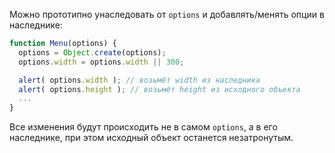 Можно прототипно унаследовать от `options` и добавлять/менять опции в наследнике:

```js run
function Menu(options) {
  options = Object.create(options);
  options.width = options.width || 300;

  alert( options.width ); // возьмёт width из наследника
  alert( options.height ); // возьмёт height из исходного объекта
  ...
}
```

Все изменения будут происходить не в самом `options`, а в его наследнике, при этом исходный объект останется незатронутым.

